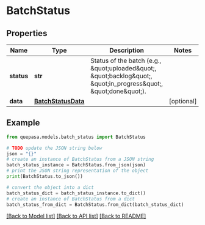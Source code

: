 # BatchStatus


## Properties

Name | Type | Description | Notes
------------ | ------------- | ------------- | -------------
**status** | **str** | Status of the batch (e.g., \&quot;uploaded\&quot;, \&quot;backlog\&quot;, \&quot;in_progress\&quot;, \&quot;done\&quot;). | 
**data** | [**BatchStatusData**](BatchStatusData.md) |  | [optional] 

## Example

```python
from quepasa.models.batch_status import BatchStatus

# TODO update the JSON string below
json = "{}"
# create an instance of BatchStatus from a JSON string
batch_status_instance = BatchStatus.from_json(json)
# print the JSON string representation of the object
print(BatchStatus.to_json())

# convert the object into a dict
batch_status_dict = batch_status_instance.to_dict()
# create an instance of BatchStatus from a dict
batch_status_from_dict = BatchStatus.from_dict(batch_status_dict)
```
[[Back to Model list]](../README.md#documentation-for-models) [[Back to API list]](../README.md#documentation-for-api-endpoints) [[Back to README]](../README.md)


